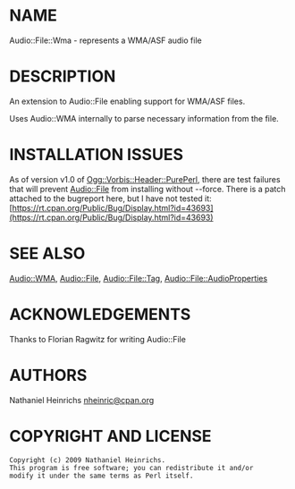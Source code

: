 # NAME

Audio::File::Wma - represents a WMA/ASF audio file

# DESCRIPTION

An extension to Audio::File enabling support for WMA/ASF files.

Uses Audio::WMA internally to parse necessary information from the file.

# INSTALLATION ISSUES

As of version v1.0 of [Ogg::Vorbis::Header::PurePerl](http://search.cpan.org/perldoc?Ogg::Vorbis::Header::PurePerl), there are test failures that will prevent [Audio::File](http://search.cpan.org/perldoc?Audio::File) from installing without --force. There is a patch attached to the bugreport here, but I have not tested it: [https://rt.cpan.org/Public/Bug/Display.html?id=43693](https://rt.cpan.org/Public/Bug/Display.html?id=43693)

# SEE ALSO

[Audio::WMA](http://search.cpan.org/perldoc?Audio::WMA), [Audio::File](http://search.cpan.org/perldoc?Audio::File), [Audio::File::Tag](http://search.cpan.org/perldoc?Audio::File::Tag), [Audio::File::AudioProperties](http://search.cpan.org/perldoc?Audio::File::AudioProperties)

# ACKNOWLEDGEMENTS

Thanks to Florian Ragwitz for writing Audio::File

# AUTHORS

Nathaniel Heinrichs <nheinric@cpan.org>

# COPYRIGHT AND LICENSE

    Copyright (c) 2009 Nathaniel Heinrichs.
    This program is free software; you can redistribute it and/or
    modify it under the same terms as Perl itself.